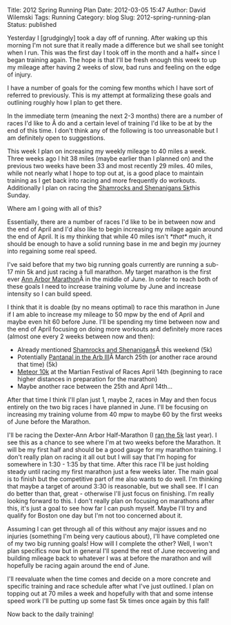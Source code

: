 Title: 2012 Spring Running Plan
Date: 2012-03-05 15:47
Author: David Wilemski
Tags: Running
Category: blog
Slug: 2012-spring-running-plan
Status: published

Yesterday I \[grudgingly\] took a day off of running. After waking up
this morning I'm not sure that it really made a difference but we shall
see tonight when I run. This was the first day I took off in the month
and a half+ since I began training again. The hope is that I'll be fresh
enough this week to up my mileage after having 2 weeks of slow, bad runs
and feeling on the edge of injury.

I have a number of goals for the coming few months which I have sort of
referred to previously. This is my attempt at formalizing these goals
and outlining roughly how I plan to get there.

In the immediate term (meaning the next 2-3 months) there are a number
of races I'd like to Â do and a certain level of training I'd like to be
at by the end of this time. I don't think any of the following is too
unreasonable but I am definitely open to suggestions.

This week I plan on increasing my weekly mileage to 40 miles a week.
Three weeks ago I hit 38 miles (maybe earlier than I planned on) and the
previous two weeks have been 33 and most recently 29 miles. 40 miles,
while not nearly what I hope to top out at, is a good place to maintain
training as I get back into racing and more frequently do workouts.
Additionally I plan on racing the [Shamrocks and
Shenanigans 5k](http://www.runshamrocks.com/index.php?option=com_content&task=view&id=23&Itemid=42)this
Sunday.

Where am I going with all of this?

Essentially, there are a number of races I'd like to be in between now
and the end of April and I'd also like to begin increasing my milage
again around the end of April. It is my thinking that while 40 miles
isn't *\*that\** much, it should be enough to have a solid running base
in me and begin my journey into regaining some real speed.

I've said before that my two big running goals currently are running a
sub-17 min 5k and just racing a full marathon. My target marathon is the
first ever [Ann Arbor Marathon](http://theannarbormarathon.com/)Â in the
middle of June. In order to reach both of these goals I need to increase
training volume by June and increase intensity so I can build speed.

I think that it is doable (by no means optimal) to race this marathon in
June if I am able to increase my mileage to 50 mpw by the end of April
and maybe even hit 60 before June. I'll be spending my time between now
and the end of April focusing on doing more workouts and definitely more
races (almost one every 2 weeks between now and then):

  - Already mentioned [Shamrocks and
    Shenanigans](http://www.runshamrocks.com/index.php?option=com_content&task=view&id=23&Itemid=42)Â this
    weekend (5k)
  - Potentially [Pantanal in the Arb
    III](http://www.pantanalcer.org/arb-run)Â March 25th (or another
    race around that time)
    (5k)
  - [Meteor 10k](http://www.martianmarathon.com/index.php?option=com_content&task=view&id=81&Itemid=122)
    at the Martian Festival of Races April 14th (beginning to race
    higher distances in preparation for the marathon)
  - Maybe another race between the 25th and April 14th...

After that time I think I'll plan just 1, maybe 2, races in May and then
focus entirely on the two big races I have planned in June. I'll be
focusing on increasing my training volume from 40 mpw to maybe 60 by the
first weeks of June before the Marathon.

I'll be racing the Dexter-Ann Arbor Half-Marathon (I [ran the
5k](http://davidwilemski.com/blog/2011/06/race-report-dexter-ann-arbor-5k/ "Race Report: Dexter-Ann Arbor 5K")
last year). I see this as a chance to see where I'm at two weeks before
the Marathon. It will be my first half and should be a good gauge for my
marathon training. I don't really plan on racing it all out but I will
say that I'm hoping for somewhere in 1:30 - 1:35 by that time. After
this race I'll be just holding steady until racing my first marathon
just a few weeks later. The main goal is to finish but the competitive
part of me also wants to do well. I'm thinking that maybe a target of
around 3:30 is reasonable, but we shall see. If I can do better than
that, great - otherwise I'll just focus on finishing. I'm really looking
forward to this. I don't really plan on focusing on marathons after
this, it's just a goal to see how far I can push myself. Maybe I'll try
and qualify for Boston one day but I'm not too concerned about it.

Assuming I can get through all of this without any major issues and no
injuries (something I'm being very cautious about), I'll have completed
one of my two big running goals\! How will I complete the other? Well, I
won't plan specifics now but in general I'll spend the rest of June
recovering and building mileage back to whatever I was at before the
marathon and will hopefully be racing again around the end of June.

I'll reevaluate when the time comes and decide on a more concrete and
specific training and race schedule after what I've just outlined. I
plan on topping out at 70 miles a week and hopefully with that and some
intense speed work I'll be putting up some fast 5k times once again by
this fall\!

Now back to the daily training\!

